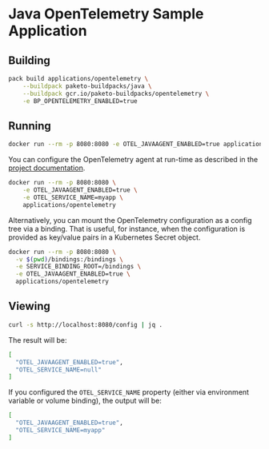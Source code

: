 # Java OpenTelemetry Sample Application

## Building

```bash
pack build applications/opentelemetry \
    --buildpack paketo-buildpacks/java \
    --buildpack gcr.io/paketo-buildpacks/opentelemetry \
    -e BP_OPENTELEMETRY_ENABLED=true
```

## Running

```bash
docker run --rm -p 8080:8080 -e OTEL_JAVAAGENT_ENABLED=true applications/opentelemetry
```

You can configure the OpenTelemetry agent at run-time as described in the [project documentation](https://opentelemetry.io/docs/instrumentation/java/automatic/agent-config/).

```bash
docker run --rm -p 8080:8080 \
    -e OTEL_JAVAAGENT_ENABLED=true \
    -e OTEL_SERVICE_NAME=myapp \
    applications/opentelemetry
```

Alternatively, you can mount the OpenTelemetry configuration as a config tree via a binding. That is useful, for instance, when the configuration is provided as key/value pairs in a Kubernetes Secret object.

```bash
docker run --rm -p 8080:8080 \
  -v $(pwd)/bindings:/bindings \
  -e SERVICE_BINDING_ROOT=/bindings \
  -e OTEL_JAVAAGENT_ENABLED=true \
  applications/opentelemetry
```

## Viewing

```bash
curl -s http://localhost:8080/config | jq .
```

The result will be:

```bash
[
  "OTEL_JAVAAGENT_ENABLED=true",
  "OTEL_SERVICE_NAME=null"
]
```

If you configured the `OTEL_SERVICE_NAME` property (either via environment variable or volume binding), the output will be:

```bash
[
  "OTEL_JAVAAGENT_ENABLED=true",
  "OTEL_SERVICE_NAME=myapp"
]
```
